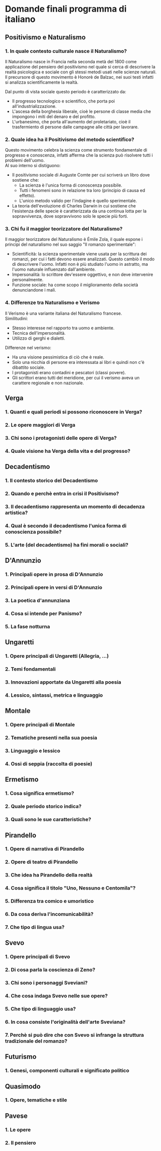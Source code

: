 # Domande finali programma di italiano

## Positivismo e Naturalismo

### 1. In quale contesto culturale nasce il Naturalismo?

Il Naturalismo nasce in Francia nella seconda metà del 1800 come applicazione del pensiero del positivismo nel quale si cerca di descrivere la realtà psicologica e sociale con gli stessi metodi usati nelle scienze naturali. \
Il precursore di questo movimento è Honorè de Balzac, nei suoi testi infatti si analizza scientificamente la realtà.

Dal punto di vista sociale questo periodo è caratterizzato da:
- Il progresso tecnologico e scientifico, che porta poi all'industrializzazione.
- L'ascesa della borghesia liberale, cioè le persone di classe media che impongono i miti del denaro e del profitto.
- L'urbanesimo, che porta all'aumento del proletariato, cioè il trasfermiento di persone dalle campagne alle città per lavorare.

### 2. Quale idea ha il Positivismo del metodo scientifico?

Questo movimento celebra la scienza come strumento fondamentale di progresso e conoscenza, infatti afferma che la scienza può risolvere tutti i problemi dell'uomo. \
Al suo interno si distiguono:

- Il positivismo sociale di Auguste Comte per cui scriverà un libro dove sostiene che:
  - La scienza è l'unica forma di conoscenza possibile.
  - Tutti i fenomeni sono in relazione tra loro (principio di causa ed effetto).
  - L'unico metodo valido per l'indagine è quello sperimentale.
- La teoria dell'evoluzione di Charles Darwin in cui sostiene che l'esistenza delle specie è caratterizzata da una continua lotta per la sopravvivenza, dove sopravvivono solo le specie più forti.

### 3. Chi fu il maggior teorizzatore del Naturalismo?

Il maggior teorizzatore del Naturalismo è Émile Zola, il quale espone i principi del naturalismo nel suo saggio "Il romanzo sperimentale":
- Scientificità: la scienza sperimentale viene usata per la scrittura dei romanzi, per cui i fatti devono essere analizzati.
Questo cambiò il modo di descrivere l'uomo. Infatti non è più studiato l'uomo in astratto, ma l'uomo naturale influenzato dall'ambiente.
- Impersonalità: lo scrittore dev'essere oggettivo, e non deve intervenire personalmente.
- Funzione sociale: ha come scopo il miglioramento della società denunciandone i mali.

### 4. Differenze tra Naturalismo e Verismo

Il Verismo è una variante italiana del Naturalismo francese. \
Similitudini:
- Stesso interesse nel rapporto tra uomo e ambiente.
- Tecnica dell'impersonalità.
- Utilizzo di gerghi e dialetti.

Differenze nel verismo:
- Ha una visione pessimistica di ciò che è reale.
- Solo una nicchia di persone era interessata ai libri e quindi non c'è dibattito sociale.
- I protagonisti erano contadini e pescatori (classi povere).
- Gli scrittori erano tutti del meridione, per cui il verismo aveva un carattere regionale e non nazionale.

## Verga

### 1. Quanti e quali periodi si possono riconoscere in Verga?
### 2. Le opere maggiori di Verga
### 3. Chi sono i protagonisti delle opere di Verga?
### 4. Quale visione ha Verga della vita e del progresso?

## Decadentismo

### 1. Il contesto storico del Decadentismo
### 2. Quando e perchè entra in crisi il Positivismo?
### 3. Il decadentismo rappresenta un momento di decadenza artistica?
### 4. Qual è secondo il decadentismo l'unica forma di conoscienza possibile?
### 5. L'arte (del decadentismo) ha fini morali o sociali?

## D'Annunzio

### 1. Principali opere in prosa di D'Annunzio
### 2. Principali opere in versi di D'Annunzio
### 3. La poetica d'annunziana
### 4. Cosa si intende per Panismo?
### 5. La fase notturna

## Ungaretti

### 1. Opere principali di Ungaretti (Allegria, ...)
### 2. Temi fondamentali
### 3. Innovazioni apportate da Ungaretti alla poesia
### 4. Lessico, sintassi, metrica e linguaggio

## Montale

### 1. Opere principali di Montale
### 2. Tematiche presenti nella sua poesia
### 3. Linguaggio e lessico
### 4. Ossi di seppia (raccolta di poesie)

## Ermetismo

### 1. Cosa significa ermetismo?
### 2. Quale periodo storico indica?
### 3. Quali sono le sue caratteristiche?

## Pirandello

### 1. Opere di narrativa di Pirandello
### 2. Opere di teatro di Pirandello
### 3. Che idea ha Pirandello della realtà
### 4. Cosa significa il titolo "Uno, Nessuno e Centomila"?
### 5. Differenza tra comico e umoristico
### 6. Da cosa deriva l'incomunicabilità?
### 7. Che tipo di lingua usa?

## Svevo

### 1. Opere principali di Svevo
### 2. Di cosa parla la coscienza di Zeno?
### 3. Chi sono i personaggi Sveviani?
### 4. Che cosa indaga Svevo nelle sue opere?
### 5. Che tipo di linguaggio usa?
### 6. In cosa consiste l'originalità dell'arte Sveviana?
### 7. Perchè si può dire che con Svevo si infrange la struttura tradizionale del romanzo?

## Futurismo

### 1. Genesi, componenti culturali e significato politico

## Quasimodo

### 1. Opere, tematiche e stile

## Pavese

### 1. Le opere
### 2. Il pensiero

